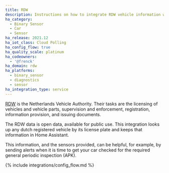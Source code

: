 ```yaml
---
title: RDW
description: Instructions on how to integrate RDW vehicle information with Home Assistant.
ha_category:
  - Binary Sensor
  - Car
  - Sensor
ha_release: 2021.12
ha_iot_class: Cloud Polling
ha_config_flow: true
ha_quality_scale: platinum
ha_codeowners:
  - '@frenck'
ha_domain: rdw
ha_platforms:
  - binary_sensor
  - diagnostics
  - sensor
ha_integration_type: service
---
```


[RDW](https://www.rdw.nl) is the Netherlands Vehicle Authority. Their tasks
are the licensing of vehicles and vehicle parts, supervision and enforcement,
registration, information provision, and issuing documents.

The RDW data is open data, available for public use. This integration looks
up any dutch registered vehicle by its license plate and keeps that
information in Home Assistant.

This information, and the sensors provided, can be helpful, for example,
by sending alerts when it is time to get your car checked for the
required general periodic inspection (APK).

{% include integrations/config_flow.md %}
